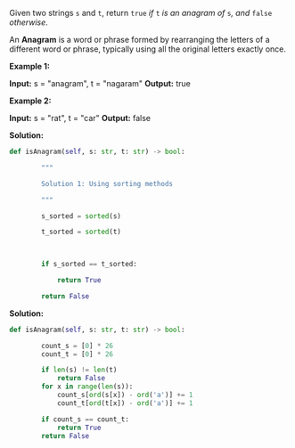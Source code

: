 Given two strings `s` and `t`, return `true` _if_ `t` _is an anagram of_ `s`_, and_ `false` _otherwise_.

An **Anagram** is a word or phrase formed by rearranging the letters of a different word or phrase, typically using all the original letters exactly once.

**Example 1:**

**Input:** s = "anagram", t = "nagaram"
**Output:** true

**Example 2:**

**Input:** s = "rat", t = "car"
**Output:** false

**Solution:** 
```python
def isAnagram(self, s: str, t: str) -> bool:

        """

        Solution 1: Using sorting methods

        """

        s_sorted = sorted(s)

        t_sorted = sorted(t)

  

        if s_sorted == t_sorted:

            return True

        return False
```
**Solution:** 
```python
def isAnagram(self, s: str, t: str) -> bool:

        count_s = [0] * 26
        count_t = [0] * 26

        if len(s) != len(t)
            return False
        for x in range(len(s)):
            count_s[ord(s[x]) - ord('a')] += 1
            count_t[ord(t[x]) - ord('a')] += 1

        if count_s == count_t:
            return True
        return False
```

